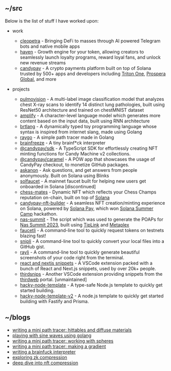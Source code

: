 ## ~/src

Below is the list of stuff I have worked upon:

- work
  - [cleopetra](https://docs.cleopetra.fun) - Bringing DeFi to masses through AI powered Telegram bots and native mobile apps
  - [haven](https://haven.fan) - Growth engine for your token, allowing creators to seamlessly launch loyalty programs, reward loyal fans, and unlock new revenue streams
  - [candypay](https://x.com/candypayfun) - A crypto payments platform built on top of Solana trusted by 500+ apps and developers including [Triton One](triton.one), [Prospera Global](https://www.prospera.co), and more

- projects
  - [pulmovision](https://github.com/0xMukesh/pulmovision) - A multi-label image classification model that analyzes chest X-ray scans to identify 14 distinct lung pathologies,
built using ResNet50 architecture and trained on chestMNIST dataset
  - [amplify](https://github.com/0xMukesh/amplify) - A character-level language model which generates more content based on the input data, built using RNN architecture
  - [brtlang](https://github.com/0xmukesh/brtlang) - A dynamically typed toy programming language whose syntax is inspired from internet slang, made using Golang
  - [raygo](https://github.com/0xmukesh/raygo) - A simple path tracer made in Golang
  - [brainfreeze](https://github.com/0xmukesh/brainfreeze) - A tiny brainf*ck interpreter 
  - [@candypay/sdk](https://github.com/candypay/sdk) - A TypeScript SDK for effortlessly creating NFT minting functions for Candy Machine v2 collections. 
  - [@candypay/caramel](https://github.com/candypay/caramel) - A POW app that showcases the usage of CandyPay checkout, to monetize GitHub packages.
  - [askanon](https://askanon.fun) - Ask questions, and get answers from people anonymously. Built on Solana using Blinks
  - [solfaucet](https://solfaucet.fun) - A mainnet faucet built for helping new users get onboarded in Solana [discontinued]
  - [chess-mates](https://github.com/SuperteamDAO/chess-mates) - Dynamic NFT which reflects your Chess Champs reputation on-chain, built on top of [Solana](https://solana.com)
  - [candypay-nft-builder](https://pitch.com/public/329fca8c-d130-4d23-b480-263be0cef3ef) - A seamless NFT creation/minting experience on Solana, powered by [Solana Pay](https://github.com/solana-labs/solana-pay), which won [Solana Summer Camp](https://solana.com/news/solana-summer-camp-winners) hackathon.
  - [nas-summit](https://github.com/0xMukesh/nas-summit) - The script which was used to generate the POAPs for [Nas Summit 2023](https://www.nassummit.com/event/jakarta), built using [TipLink](https://tiplink.io) and [Metaplex](https://metaplex.com)
  - [faucetli](https://github.com/0xMukesh/faucetli) - A command-line tool to quickly request tokens on testnets blazing fast!
  - [snipli](https://github.com/0xMukesh/snipli) - A command-line tool to quickly convert your local files into a GitHub gist.
  - [rayli](https://github.com/avneesh0612/rayli) - A command-line tool to quickly generate beautiful screenshots of your code right from the terminal.
  - [react and nextjs snippets](https://github.com/avneesh0612/react-nextjs-snippets) - A VSCode extension packed with a bunch of React and Next.js snippets, used by over 20k+ people.
  - [thirdsnips](https://github.com/avneesh0612/thirdsnips) - Another VSCode extension providing snippets from the [thirdweb](https://thirdweb.com/) portal. [unmaintained]
  - [hacky-node-template](https://github.com/0xMukesh/hacky-node-template) - A type-safe Node.js template to quickly get started building.
  - [hacky-node-template-v2](https://github.com/0xMukesh/hacky-node-template-v2) - A node.js template to quickly get started building with Fastify and Prisma.

## ~/blogs

- [writing a mini path tracer: hittables and diffuse materials](https://0xmukesh.github.io/blogs/006.html)
- [playing with sine waves using golang](https://0xmukesh.github.io/blogs/005.html)
- [writing a mini path tracer: working with spheres](https://0xmukesh.github.io/blogs/004.html)
- [writing a mini path tracer: making a gradient](https://0xmukesh.github.io/blogs/003.html)
- [writing a brainfuck interpreter](https://0xmukesh.github.io/blogs/002.html)
- [exploring zk compression](https://hackmd.io/Mp_8X5RLSea_vXTT9j7blA)
- [deep dive into nft compression](https://hackmd.io/ghK-7ytzSFyWSdiR0Rx8ug)
